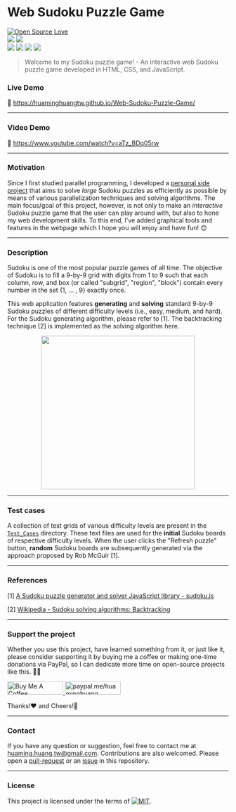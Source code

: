 Web Sudoku Puzzle Game
======================

<p align="left">
<a href="https://github.com/huaminghuangtw/Web-Sudoku-Puzzle-Game"><img src="https://badges.frapsoft.com/os/v3/open-source.svg?v=103" alt="Open Source Love"></a><br/>
<a href="https://github.com/huaminghuangtw/Web-Sudoku-Puzzle-Game/releases"><img src="https://img.shields.io/github/v/release/huaminghuangtw/Web-Sudoku-Puzzle-Game.svg?display_name=tag&style=plastic&color=lightgrey"></a>
<a href="https://github.com/huaminghuangtw/Web-Sudoku-Puzzle-Game/tags"><img src="https://img.shields.io/github/v/tag/huaminghuangtw/Web-Sudoku-Puzzle-Game.svg?style=plastic&color=lightgrey"></a><br/> 
<a href="https://github.com/huaminghuangtw/Web-Sudoku-Puzzle-Game/stargazers"><img src="https://img.shields.io/github/stars/huaminghuangtw/Web-Sudoku-Puzzle-Game.svg?style=social"></a>
<a href="https://github.com/huaminghuangtw/Web-Sudoku-Puzzle-Game/fork"><img src="https://img.shields.io/github/forks/huaminghuangtw/Web-Sudoku-Puzzle-Game.svg?style=social"></a>
<a href="https://github.com/huaminghuangtw/Web-Sudoku-Puzzle-Game/issues"><img src="https://img.shields.io/github/issues/huaminghuangtw/Web-Sudoku-Puzzle-Game.svg?style=social&logo=github"></a>
<a href="https://github.com/huaminghuangtw/Web-Sudoku-Puzzle-Game/pulls"><img src="https://img.shields.io/github/issues-pr/huaminghuangtw/Web-Sudoku-Puzzle-Game.svg?style=social&logo=github"></a>
</p>

> Welcome to my Sudoku puzzle game! - An interactive web Sudoku puzzle game developed in HTML, CSS, and JavaScript.

### Live Demo
🔗 https://huaminghuangtw.github.io/Web-Sudoku-Puzzle-Game/

---

### Video Demo
🔗 https://www.youtube.com/watch?v=aTz_BDq05rw

---

### Motivation
Since I first studied parallel programming, I developed a [personal side project](https://github.com/huaminghuangtw/Parallel-Sudoku-Solver) that aims to solve *large* Sudoku puzzles as efficiently as possible by means of various parallelization techniques and solving algorithms. The main focus/goal of this project, however, is not only to make an *interactive* Sudoku puzzle game that the user can play around with, but also to hone my web development skills. To this end, I've added graphical tools and features in the webpage which I hope you will enjoy and have fun! 😊

---

### Description
Sudoku is one of the most popular puzzle games of all time.
The objective of Sudoku is to fill a 9-by-9 grid with digits from 1 to 9 such that each column, row, and box (or called "subgrid", "region", "block") contain every number in the set {1, ... , 9} exactly once.

This web application features **generating** and **solving** standard 9-by-9 Sudoku puzzles of different difficulty levels (i.e., easy, medium, and hard). For the Sudoku generating algorithm, please refer to [1]. The backtracking technique [2] is implemented as the solving algorithm here.

<p align="center">
    <img src="https://user-images.githubusercontent.com/43208378/148444472-bb6d43ae-c3cd-4b8e-b530-0f7cb2db1067.png"/ width="350">
</p>

---

### Test cases
A collection of test grids of various difficulty levels are present in the [`Test_Cases`](./Test_Cases) directory. These text files are used for the **initial** Sudoku boards of respective difficulty levels. When the user clicks the "Refresh puzzle" button, **random** Sudoku boards are subsequently generated via the approach proposed by Rob McGuir [1].

---

### References

[1] [A Sudoku puzzle generator and solver JavaScript library - sudoku.js](https://github.com/robatron/sudoku.js)

[2] [Wikipedia - Sudoku solving algorithms: Backtracking](https://en.wikipedia.org/wiki/Sudoku_solving_algorithms#Backtracking)

---

### Support the project
Whether you use this project, have learned something from it, or just like it, please consider supporting it by buying me a coffee or making one-time donations via PayPal, so I can dedicate more time on open-source projects like this. 💪🙃

<a href="https://www.buymeacoffee.com/huaming.huang" target="_blank">
    <img src="https://cdn.buymeacoffee.com/buttons/default-orange.png" alt="Buy Me A Coffee" height="30" width="127"/>
</a>
<a href="https://www.paypal.me/huaminghuang" target="_blank">
    <img src="https://ionicabizau.github.io/badges/paypal.svg" alt="paypal.me/huaminghuang" height="30" width="127"/>
</a>

Thanks!:heart: and Cheers!:beers:

---

### Contact
If you have any question or suggestion, feel free to contact me at huaming.huang.tw@gmail.com. Contributions are also welcomed. Please open a [pull-request](https://github.com/hmhuang0501/Web-Sudoku-Puzzle-Game/compare) or an [issue](https://github.com/hmhuang0501/Web-Sudoku-Puzzle-Game/issues/new) in this repository.

---

### License

This project is licensed under the terms of [![MIT](https://img.shields.io/github/license/huaminghuangtw/Web-Sudoku-Puzzle-Game.svg?style=flat-square&label=License&colorB=black)](./LICENSE).
